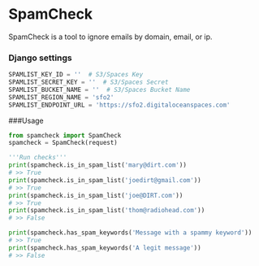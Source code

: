 # SpamCheck

SpamCheck is a tool to ignore emails by domain, email, or ip.

###  Django settings
```python
SPAMLIST_KEY_ID = ''  # S3/Spaces Key
SPAMLIST_SECRET_KEY = ''  # S3/Spaces Secret
SPAMLIST_BUCKET_NAME = ''  # S3/Spaces Bucket Name
SPAMLIST_REGION_NAME = 'sfo2'
SPAMLIST_ENDPOINT_URL = 'https://sfo2.digitaloceanspaces.com'
```

###Usage
```python
from spamcheck import SpamCheck
spamcheck = SpamCheck(request)

'''Run checks'''
print(spamcheck.is_in_spam_list('mary@dirt.com'))
# >> True
print(spamcheck.is_in_spam_list('joedirt@gmail.com'))
# >> True
print(spamcheck.is_in_spam_list('joe@DIRT.com'))
# >> True
print(spamcheck.is_in_spam_list('thom@radiohead.com'))
# >> False

print(spamcheck.has_spam_keywords('Message with a spammy keyword'))
# >> True
print(spamcheck.has_spam_keywords('A legit message'))
# >> False
```